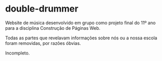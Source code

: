 # double-drummer

Website de música desenvolvido em grupo como projeto final do 11º ano para a disciplina Construção de Páginas Web.

Todas as partes que revelavam informações sobre nós ou a nossa escola foram removidas, por razões óbvias.

Incompleto.
